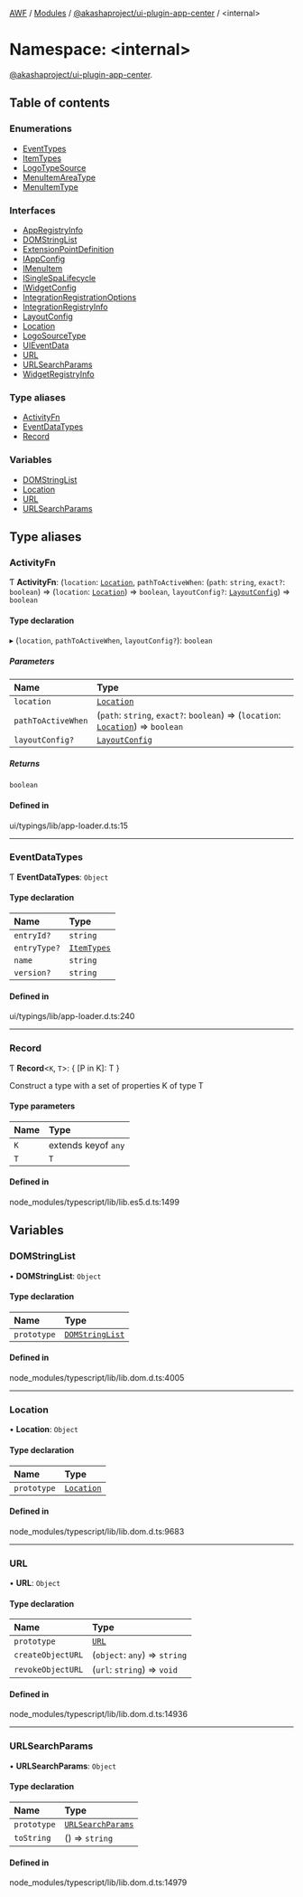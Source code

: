 [AWF](../README.md) / [Modules](../modules.md) / [@akashaproject/ui-plugin-app-center](akashaproject_ui_plugin_app_center.md) / <internal\>

# Namespace: <internal\>

[@akashaproject/ui-plugin-app-center](akashaproject_ui_plugin_app_center.md).<internal>

## Table of contents

### Enumerations

- [EventTypes](../enums/akashaproject_ui_plugin_app_center._internal_.EventTypes.md)
- [ItemTypes](../enums/akashaproject_ui_plugin_app_center._internal_.ItemTypes.md)
- [LogoTypeSource](../enums/akashaproject_ui_plugin_app_center._internal_.LogoTypeSource.md)
- [MenuItemAreaType](../enums/akashaproject_ui_plugin_app_center._internal_.MenuItemAreaType.md)
- [MenuItemType](../enums/akashaproject_ui_plugin_app_center._internal_.MenuItemType.md)

### Interfaces

- [AppRegistryInfo](../interfaces/akashaproject_ui_plugin_app_center._internal_.AppRegistryInfo.md)
- [DOMStringList](../interfaces/akashaproject_ui_plugin_app_center._internal_.DOMStringList.md)
- [ExtensionPointDefinition](../interfaces/akashaproject_ui_plugin_app_center._internal_.ExtensionPointDefinition.md)
- [IAppConfig](../interfaces/akashaproject_ui_plugin_app_center._internal_.IAppConfig.md)
- [IMenuItem](../interfaces/akashaproject_ui_plugin_app_center._internal_.IMenuItem.md)
- [ISingleSpaLifecycle](../interfaces/akashaproject_ui_plugin_app_center._internal_.ISingleSpaLifecycle.md)
- [IWidgetConfig](../interfaces/akashaproject_ui_plugin_app_center._internal_.IWidgetConfig.md)
- [IntegrationRegistrationOptions](../interfaces/akashaproject_ui_plugin_app_center._internal_.IntegrationRegistrationOptions.md)
- [IntegrationRegistryInfo](../interfaces/akashaproject_ui_plugin_app_center._internal_.IntegrationRegistryInfo.md)
- [LayoutConfig](../interfaces/akashaproject_ui_plugin_app_center._internal_.LayoutConfig.md)
- [Location](../interfaces/akashaproject_ui_plugin_app_center._internal_.Location.md)
- [LogoSourceType](../interfaces/akashaproject_ui_plugin_app_center._internal_.LogoSourceType.md)
- [UIEventData](../interfaces/akashaproject_ui_plugin_app_center._internal_.UIEventData.md)
- [URL](../interfaces/akashaproject_ui_plugin_app_center._internal_.URL.md)
- [URLSearchParams](../interfaces/akashaproject_ui_plugin_app_center._internal_.URLSearchParams.md)
- [WidgetRegistryInfo](../interfaces/akashaproject_ui_plugin_app_center._internal_.WidgetRegistryInfo.md)

### Type aliases

- [ActivityFn](akashaproject_ui_plugin_app_center._internal_.md#activityfn)
- [EventDataTypes](akashaproject_ui_plugin_app_center._internal_.md#eventdatatypes)
- [Record](akashaproject_ui_plugin_app_center._internal_.md#record)

### Variables

- [DOMStringList](akashaproject_ui_plugin_app_center._internal_.md#domstringlist)
- [Location](akashaproject_ui_plugin_app_center._internal_.md#location)
- [URL](akashaproject_ui_plugin_app_center._internal_.md#url)
- [URLSearchParams](akashaproject_ui_plugin_app_center._internal_.md#urlsearchparams)

## Type aliases

### ActivityFn

Ƭ **ActivityFn**: (`location`: [`Location`](akashaproject_ui_plugin_app_center._internal_.md#location), `pathToActiveWhen`: (`path`: `string`, `exact?`: `boolean`) => (`location`: [`Location`](akashaproject_ui_plugin_app_center._internal_.md#location)) => `boolean`, `layoutConfig?`: [`LayoutConfig`](../interfaces/akashaproject_ui_plugin_app_center._internal_.LayoutConfig.md)) => `boolean`

#### Type declaration

▸ (`location`, `pathToActiveWhen`, `layoutConfig?`): `boolean`

##### Parameters

| Name | Type |
| :------ | :------ |
| `location` | [`Location`](akashaproject_ui_plugin_app_center._internal_.md#location) |
| `pathToActiveWhen` | (`path`: `string`, `exact?`: `boolean`) => (`location`: [`Location`](akashaproject_ui_plugin_app_center._internal_.md#location)) => `boolean` |
| `layoutConfig?` | [`LayoutConfig`](../interfaces/akashaproject_ui_plugin_app_center._internal_.LayoutConfig.md) |

##### Returns

`boolean`

#### Defined in

ui/typings/lib/app-loader.d.ts:15

___

### EventDataTypes

Ƭ **EventDataTypes**: `Object`

#### Type declaration

| Name | Type |
| :------ | :------ |
| `entryId?` | `string` |
| `entryType?` | [`ItemTypes`](../enums/akashaproject_ui_plugin_app_center._internal_.ItemTypes.md) |
| `name` | `string` |
| `version?` | `string` |

#### Defined in

ui/typings/lib/app-loader.d.ts:240

___

### Record

Ƭ **Record**<`K`, `T`\>: { [P in K]: T }

Construct a type with a set of properties K of type T

#### Type parameters

| Name | Type |
| :------ | :------ |
| `K` | extends keyof `any` |
| `T` | `T` |

#### Defined in

node_modules/typescript/lib/lib.es5.d.ts:1499

## Variables

### DOMStringList

• **DOMStringList**: `Object`

#### Type declaration

| Name | Type |
| :------ | :------ |
| `prototype` | [`DOMStringList`](akashaproject_ui_plugin_app_center._internal_.md#domstringlist) |

#### Defined in

node_modules/typescript/lib/lib.dom.d.ts:4005

___

### Location

• **Location**: `Object`

#### Type declaration

| Name | Type |
| :------ | :------ |
| `prototype` | [`Location`](akashaproject_ui_plugin_app_center._internal_.md#location) |

#### Defined in

node_modules/typescript/lib/lib.dom.d.ts:9683

___

### URL

• **URL**: `Object`

#### Type declaration

| Name | Type |
| :------ | :------ |
| `prototype` | [`URL`](akashaproject_ui_plugin_app_center._internal_.md#url) |
| `createObjectURL` | (`object`: `any`) => `string` |
| `revokeObjectURL` | (`url`: `string`) => `void` |

#### Defined in

node_modules/typescript/lib/lib.dom.d.ts:14936

___

### URLSearchParams

• **URLSearchParams**: `Object`

#### Type declaration

| Name | Type |
| :------ | :------ |
| `prototype` | [`URLSearchParams`](akashaproject_ui_plugin_app_center._internal_.md#urlsearchparams) |
| `toString` | () => `string` |

#### Defined in

node_modules/typescript/lib/lib.dom.d.ts:14979
